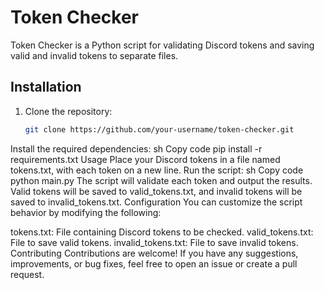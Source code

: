# Token Checker

Token Checker is a Python script for validating Discord tokens and saving valid and invalid tokens to separate files.

## Installation

1. Clone the repository:
   ```sh
   git clone https://github.com/your-username/token-checker.git
Install the required dependencies:
sh
Copy code
pip install -r requirements.txt
Usage
Place your Discord tokens in a file named tokens.txt, with each token on a new line.
Run the script:
sh
Copy code
python main.py
The script will validate each token and output the results. Valid tokens will be saved to valid_tokens.txt, and invalid tokens will be saved to invalid_tokens.txt.
Configuration
You can customize the script behavior by modifying the following:

tokens.txt: File containing Discord tokens to be checked.
valid_tokens.txt: File to save valid tokens.
invalid_tokens.txt: File to save invalid tokens.
Contributing
Contributions are welcome! If you have any suggestions, improvements, or bug fixes, feel free to open an issue or create a pull request.
